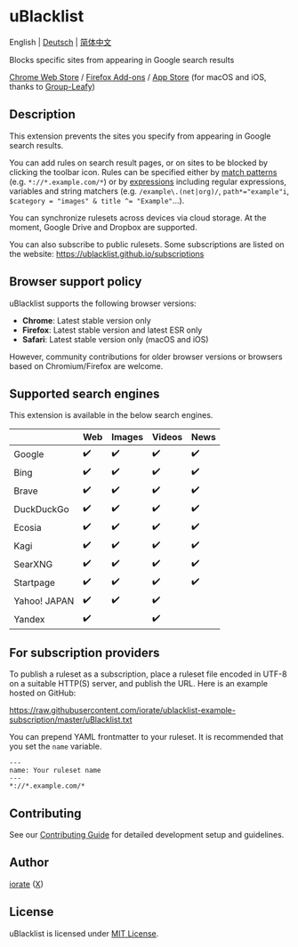 # uBlacklist

English | [Deutsch](README.de.md) | [简体中文](README.zh-CN.md)

Blocks specific sites from appearing in Google search results

[Chrome Web Store](https://chrome.google.com/webstore/detail/ublacklist/pncfbmialoiaghdehhbnbhkkgmjanfhe) / [Firefox Add-ons](https://addons.mozilla.org/en-US/firefox/addon/ublacklist/) / [App Store](https://apps.apple.com/us/app/ublacklist-for-safari/id1547912640) (for macOS and iOS, thanks to [Group-Leafy](https://github.com/HoneyLuka/uBlacklist/tree/safari-port/safari-project))

## Description

This extension prevents the sites you specify from appearing in Google search results.

You can add rules on search result pages, or on sites to be blocked by clicking the toolbar icon. Rules can be specified either by [match patterns](https://ublacklist.github.io/docs/advanced-features#match-patterns) (e.g. `*://*.example.com/*`) or by [expressions](https://ublacklist.github.io/docs/advanced-features#expressions) including regular expressions, variables and string matchers (e.g. `/example\.(net|org)/`, `path*="example"i`, `$category = "images" & title ^= "Example"`…).

You can synchronize rulesets across devices via cloud storage. At the moment, Google Drive and Dropbox are supported.

You can also subscribe to public rulesets. Some subscriptions are listed on the website:
https://ublacklist.github.io/subscriptions

## Browser support policy

uBlacklist supports the following browser versions:

- **Chrome**: Latest stable version only
- **Firefox**: Latest stable version and latest ESR only
- **Safari**: Latest stable version only (macOS and iOS)

However, community contributions for older browser versions or browsers based on Chromium/Firefox are welcome.

## Supported search engines

This extension is available in the below search engines.

<!-- prettier-ignore-start -->

|  | Web | Images | Videos | News |
| --- | --- | --- | --- | --- |
| Google | :heavy_check_mark: | :heavy_check_mark: | :heavy_check_mark: | :heavy_check_mark: |
| Bing | :heavy_check_mark: | :heavy_check_mark: | :heavy_check_mark: | :heavy_check_mark: |
| Brave | :heavy_check_mark: | :heavy_check_mark: | :heavy_check_mark: | :heavy_check_mark: |
| DuckDuckGo | :heavy_check_mark: | :heavy_check_mark: | :heavy_check_mark: | :heavy_check_mark: |
| Ecosia | :heavy_check_mark: | :heavy_check_mark: | :heavy_check_mark: | :heavy_check_mark: |
| Kagi | :heavy_check_mark: | :heavy_check_mark: | :heavy_check_mark: | :heavy_check_mark: |
| SearXNG | :heavy_check_mark: | :heavy_check_mark: | :heavy_check_mark: | :heavy_check_mark: |
| Startpage | :heavy_check_mark: | :heavy_check_mark: | :heavy_check_mark: | :heavy_check_mark: |
| Yahoo! JAPAN | :heavy_check_mark: | :heavy_check_mark: | :heavy_check_mark: |  |
| Yandex | :heavy_check_mark: |  | :heavy_check_mark: |  |

<!-- prettier-ignore-end -->

## For subscription providers

To publish a ruleset as a subscription, place a ruleset file encoded in UTF-8 on a suitable HTTP(S) server, and publish the URL. Here is an example hosted on GitHub:

https://raw.githubusercontent.com/iorate/ublacklist-example-subscription/master/uBlacklist.txt

You can prepend YAML frontmatter to your ruleset. It is recommended that you set the `name` variable.

```
---
name: Your ruleset name
---
*://*.example.com/*
```

## Contributing

See our [Contributing Guide](CONTRIBUTING.md) for detailed development setup and guidelines.

## Author

[iorate](https://github.com/iorate) ([X](https://x.com/iorate))

## License

uBlacklist is licensed under [MIT License](LICENSE.txt).
